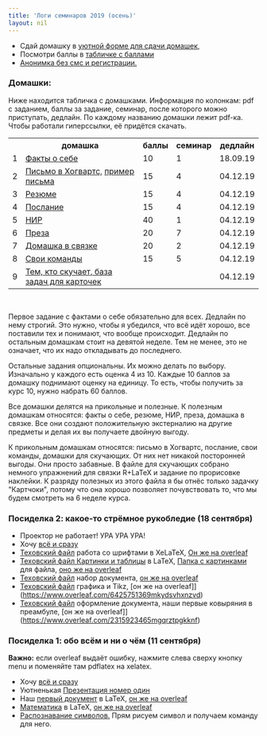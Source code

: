 ```yaml
---
title: 'Логи семинаров 2019 (осень)'
layout: nil
---
```


* Сдай домашку в [уютной форме для сдачи домашек](https://docs.google.com/forms/d/e/1FAIpQLSe11kxKVfv07iCL1E9yNX7ll9swKImiVwRr1H70lslGzInRSg/viewform),  
* Посмотри баллы в [табличке с баллами](https://docs.google.com/spreadsheets/d/e/2PACX-1vRoFWrV3934rZdc_FRMEcnEXw4zwvIwg9JIcJMex4uXz2eI5GSwBtNIc9s8XgON5yFzXu3PddwYFg7T/pubhtml?gid=1636038328&single=true)
* [Анонимка без смс и регистрации.](https://docs.google.com/forms/d/e/1FAIpQLSeZybfQqt_c69dsbQ_S3ULLAVLoTaypOPW-JLFiW06QISHdag/viewform)

### Домашки:

Ниже находится табличка с домашками. Информация по колонкам: pdf с заданием, баллы за задание, семинар, после которого можно приступать, дедлайн. По каждому названию домашки лежит pdf-ка. Чтобы работали гиперссылки, её придётся скачать.

<table id="t01">
  <tr>
    <th> </th>
    <th> домашка </th>
    <th> баллы </th>
    <th> семинар </th>
    <th> дедлайн </th>
  </tr>
  <tr>
    <td> 1 </td>
    <td> <a href="https://github.com/FUlyankin/LaTeX/blob/master/Logi_2019/Homework_2019/task_1 factcheck.pdf" target="_blank"> Факты о себе</a> </td>
    <td> 10 </td>
    <td> 1 </td>
    <td> 18.09.19 </td>
  </tr>
  <tr>
    <td> 2 </td>
    <td> <a href="https://github.com/FUlyankin/LaTeX/blob/master/Logi_2019/Homework_2019/task_2(hogw).pdf" target="_blank"> Письмо в Хогвартс,</a>
    <a href="https://github.com/FUlyankin/LaTeX/blob/master/Logi_2019/Homework_2019/hogwarts.pdf" target="_blank"> пример письма </a> </td>
    <td> 15 </td>
    <td> 4 </td>
    <td> 04.12.19 </td>
  </tr>
  <tr>
    <td> 3 </td>
    <td> <a href="https://github.com/FUlyankin/LaTeX/blob/master/Logi_2019/Homework_2019/task_3(CV).pdf" target="_blank"> Резюме </a> </td>
    <td> 15 </td>
    <td> 4 </td>
    <td> 04.12.19 </td>
  </tr>
  <tr>
    <td> 4 </td>
    <td> <a href="https://github.com/FUlyankin/LaTeX/blob/master/Logi_2019/Homework_2019/task_4(bigleb).pdf" target="_blank"> Послание </a> </td>
    <td> 15 </td>
    <td> 4 </td>
    <td> 04.12.19 </td>
  </tr>
  <tr>
    <td> 5 </td>
    <td> <a href="https://github.com/FUlyankin/LaTeX/blob/master/Logi_2019/Homework_2019/task_5(nir).pdf" target="_blank"> НИР </a> </td>
    <td> 40 </td>
    <td> 1 </td>
    <td> 04.12.19 </td>
  </tr>
  <tr>
    <td> 6 </td>
    <td> <a href="https://github.com/FUlyankin/LaTeX/blob/master/Logi_2019/Homework_2019/task_6(presa).pdf" target="_blank"> Преза </a> </td>
    <td> 20 </td>
    <td> 7 </td>
    <td> 04.12.19 </td>
  </tr>
  <tr>
    <td> 7 </td>
    <td> <a href="https://github.com/FUlyankin/LaTeX/blob/master/Logi_2019/Homework_2019/task_7(randlatex).pdf" target="_blank"> Домашка в связке </a> </td>
    <td> 20 </td>
    <td> 2 </td>
    <td> 04.12.19 </td>
  </tr>
  <tr>
    <td> 8 </td>
    <td> <a href="https://github.com/FUlyankin/LaTeX/blob/master/Logi_2019/Homework_2019/task_8(yourself).pdf" target="_blank"> Свои команды </a> </td>
    <td> 15 </td>
    <td> 5 </td>
    <td> 04.12.19 </td>
  </tr>
  <tr>
    <td> 9 </td>
    <td> <a href="https://github.com/FUlyankin/LaTeX/blob/master/Logi_2019/Homework_2019/task_9(if_skuchno).pdf" target="_blank"> Тем, кто скучает, </a><a href="https://github.com/FUlyankin/LaTeX/raw/master/Logi_2019/Homework_2019/hw_7_baza_zadach.zip" target="_blank"> база задач для карточек</a>
     </td>
    <td>   </td>
    <td>   </td>
    <td> 04.12.19 </td>
  </tr>  
</table>

<br>

Первое задание с фактами о себе обязательно для всех. Дедлайн по нему строгий. Это нужно, чтобы я убедился, что всё идёт хорошо, все поставили тех и понимают, что вообще происходит. Дедлайн по остальным домашкам стоит на девятой неделе. Тем не менее, это не означает, что их надо откладывать до последнего.

Остальные задания опциональны. Их можно делать по выбору. Изначально у каждого есть оценка 4 из 10. Каждые 10 баллов за домашку поднимают оценку на единицу. То есть, чтобы получить за курс 10, нужно набрать 60 баллов.

Все домашки делятся на прикольные и полезные. К полезным домашкам относятся: факты о себе, резюме, НИР, преза, домашка в связке. Все они создают положительную экстерналию на другие предметы и делая их вы получаете двойную выгоду.

К прикольным домашкам относятся: письмо в Хогвартс, послание, свои команды, домашки для скучающих. От них нет никакой посторонней выгоды. Они просто забавные. В файле для скучающих собрано немного упражнений для связки R+LaTeX и задание по прорисовке наклейки. К разряду полезных из этого файла я бы отнёс только задачку "Картчоки", потому что она хорошо позволяет почувствовать то, что мы будем смотреть на 6 неделе курса.

### Посиделка 2: какое-то стрёмное рукобледие (18 сентября)

* Проектор не работает! УРА УРА УРА!
* Хочу [всё и сразу](https://github.com/FUlyankin/LaTeX/raw/master/Logi_2019_autumn/sem_2/R_LaTeX.zip)
* [Texовский файл](https://raw.githubusercontent.com/FUlyankin/LaTeX/master/Logi_2019/sem_3/xetex_fonts.tex) работа со шрифтами в XeLaTeX, [Он же на overleaf](https://www.overleaf.com/3893212282tffrmhspttkd)
* [Texовский файл Картинки и таблицы](https://raw.githubusercontent.com/FUlyankin/LaTeX/master/Logi_2019/sem_3/pict_and_tables.tex) в LaTeX, [Папка с картинками](https://github.com/FUlyankin/LaTeX/tree/master/Logi_2019/sem_3/images) для файла,  [оно же на overleaf](https://www.overleaf.com/9821818791ptrkpppvbbsr)
* [Texовский файл](https://raw.githubusercontent.com/FUlyankin/LaTeX/master/Logi_2019/sem_3/nabor.tex) набор документа, [он же на overleaf](https://www.overleaf.com/9564178766mpvrxsnsrvdh
)
* [Texовский файл](https://raw.githubusercontent.com/FUlyankin/LaTeX/master/Logi_2019/sem_4/grathics_latex.tex) графика и Tikz, [он же на overleaf]](https://www.overleaf.com/6425751369mkydsvhxnzvd)
* [Texовский файл](https://raw.githubusercontent.com/FUlyankin/LaTeX/master/Logi_2019/sem_4/svoystva_doc.tex) оформление документа, наши первые ковыряния в преамбуле, [он же на overleaf]](https://www.overleaf.com/2315923465mgqrztpgkknf)



### Посиделка 1: обо всём и ни о чём (11 сентября)

__Важно:__ если overleaf выдаёт ошибку, нажмите слева сверху кнопку menu и поменяйте там pdflatex на xelatex.

* Хочу [всё и сразу](https://github.com/FUlyankin/LaTeX/raw/master/Logi_2019_autumn/sem_1/sem_1.zip)
* Уютненькая [Презентация номер один](https://github.com/FUlyankin/LaTeX/blob/master/Logi_2019_autumn/sem_1/presentation/presa.pdf)
* Наш [первый документ](https://raw.githubusercontent.com/FUlyankin/LaTeX/master/Logi_2019_autumn/sem_1/Our%20first%20LaTeX%20doc.tex) в LaTeX, [он же на overleaf](https://www.overleaf.com/6568449954ycmrdrsjmdqq)
* [Математика](https://raw.githubusercontent.com/FUlyankin/LaTeX/master/Logi_2019_autumn/sem_1/math_Latex.tex) в LaTeX, [он же на overleaf](https://www.overleaf.com/8441254428nhjkbxhsjcdy)
* [Распознавание символов.](http://detexify.kirelabs.org/classify.html) Прям рисуем символ и получаем команду для него.
